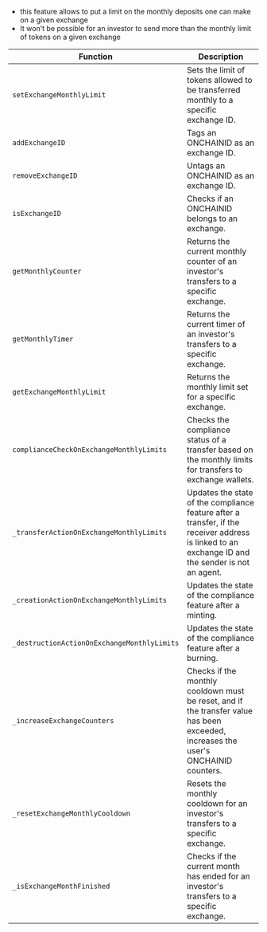 * this feature allows to put a limit on the monthly deposits one can make on a given exchange
 *  It won't be possible for an investor to send more than the monthly limit of tokens on a given exchange



| **Function**                                     | **Description**                                                                                                                                 |
|--------------------------------------------------|-------------------------------------------------------------------------------------------------------------------------------------------------|
| `setExchangeMonthlyLimit`                        | Sets the limit of tokens allowed to be transferred monthly to a specific exchange ID.                                                          |
| `addExchangeID`                                  | Tags an ONCHAINID as an exchange ID.                                                                                                            |
| `removeExchangeID`                               | Untags an ONCHAINID as an exchange ID.                                                                                                          |
| `isExchangeID`                                   | Checks if an ONCHAINID belongs to an exchange.                                                                                                  |
| `getMonthlyCounter`                              | Returns the current monthly counter of an investor's transfers to a specific exchange.                                                         |
| `getMonthlyTimer`                                | Returns the current timer of an investor's transfers to a specific exchange.                                                                   |
| `getExchangeMonthlyLimit`                        | Returns the monthly limit set for a specific exchange.                                                                                         |
| `complianceCheckOnExchangeMonthlyLimits`         | Checks the compliance status of a transfer based on the monthly limits for transfers to exchange wallets.                                      |
| `_transferActionOnExchangeMonthlyLimits`         | Updates the state of the compliance feature after a transfer, if the receiver address is linked to an exchange ID and the sender is not an agent. |
| `_creationActionOnExchangeMonthlyLimits`         | Updates the state of the compliance feature after a minting.                                                                                    |
| `_destructionActionOnExchangeMonthlyLimits`      | Updates the state of the compliance feature after a burning.                                                                                    |
| `_increaseExchangeCounters`                      | Checks if the monthly cooldown must be reset, and if the transfer value has been exceeded, increases the user's ONCHAINID counters.              |
| `_resetExchangeMonthlyCooldown`                  | Resets the monthly cooldown for an investor's transfers to a specific exchange.                                                                 |
| `_isExchangeMonthFinished`                       | Checks if the current month has ended for an investor's transfers to a specific exchange.                                                      |
